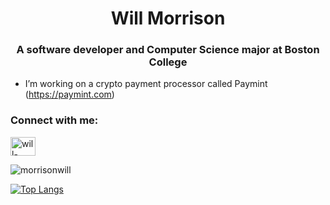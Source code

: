 <h1 align="center">Will Morrison</h1>
<h3 align="center">A software developer and Computer Science major at Boston College</h3>

- I’m working on a crypto payment processor called Paymint (https://paymint.com)

<h3 align="left">Connect with me:</h3>
<p align="left">
<a href="https://www.linkedin.com/in/will-morrison" target="blank"><img align="center" src="https://raw.githubusercontent.com/rahuldkjain/github-profile-readme-generator/master/src/images/icons/Social/linked-in-alt.svg" alt="will-morrison-247589226/" height="30" width="40" /></a>
</p>

<p><img align="center" src="https://github-readme-stats.zohan.tech/api/top-langs?username=morrisonwill&show_icons=true&locale=en&layout=compact" alt="morrisonwill" /></p>

[![Top Langs](https://github-readme-stats.vercel.app/api/top-langs/?username=anuraghazra&layout=compact)](https://github.com/anuraghazra/github-readme-stats)

